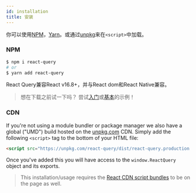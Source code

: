 ```yaml
---
id: installation
title: 安装
---
```


你可以使用[NPM](https://npmjs.com/)，[Yarn](https://yarnpkg.com/)。或通过[unpkg](https://unpkg.com/)来在`<script>`中加载。

### NPM

```bash
$ npm i react-query
# or
$ yarn add react-query
```

React Query兼容React v16.8+，并与React dom和React Native兼容。

> 想在下载之前试一下吗？ 尝试[入门](/docs/examples/simple)或[基本](/docs/examples/basic)的示例！

### CDN

If you're not using a module bundler or package manager we also have a global ("UMD") build hosted on the [unpkg.com](https://unpkg.com) CDN. Simply add the following `<script>` tag to the bottom of your HTML file:

```html
<script src="https://unpkg.com/react-query/dist/react-query.production.min.js"></script>
```

Once you've added this you will have access to the `window.ReactQuery` object and its exports.

> This installation/usage requires the [React CDN script bundles](https://reactjs.org/docs/cdn-links.html) to be on the page as well.
